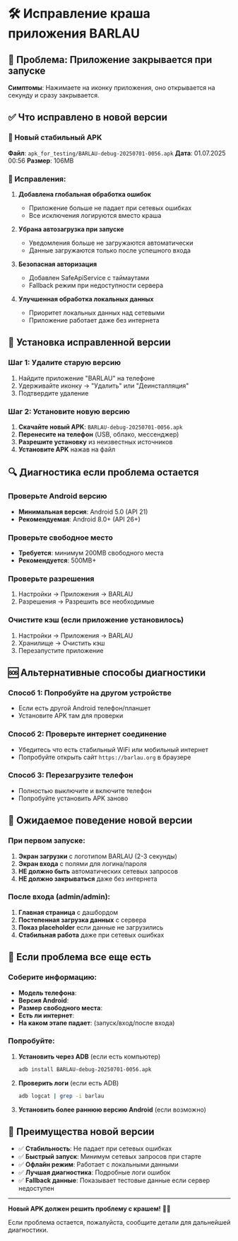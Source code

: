 # 🛠️ Исправление краша приложения BARLAU

## 🚨 Проблема: Приложение закрывается при запуске

**Симптомы**: Нажимаете на иконку приложения, оно открывается на секунду и сразу закрывается.

## ✅ Что исправлено в новой версии

### 📱 Новый стабильный APK
**Файл**: `apk_for_testing/BARLAU-debug-20250701-0056.apk`
**Дата**: 01.07.2025 00:56
**Размер**: 106MB

### 🔧 Исправления:

1. **Добавлена глобальная обработка ошибок**
   - Приложение больше не падает при сетевых ошибках
   - Все исключения логируются вместо краша

2. **Убрана автозагрузка при запуске**
   - Уведомления больше не загружаются автоматически
   - Данные загружаются только после успешного входа

3. **Безопасная авторизация**
   - Добавлен SafeApiService с таймаутами
   - Fallback режим при недоступности сервера

4. **Улучшенная обработка локальных данных**
   - Приоритет локальных данных над сетевыми
   - Приложение работает даже без интернета

## 📱 Установка исправленной версии

### Шаг 1: Удалите старую версию
1. Найдите приложение "BARLAU" на телефоне
2. Удерживайте иконку → "Удалить" или "Деинсталляция"
3. Подтвердите удаление

### Шаг 2: Установите новую версию
1. **Скачайте новый APK**: `BARLAU-debug-20250701-0056.apk`
2. **Перенесите на телефон** (USB, облако, мессенджер)
3. **Разрешите установку** из неизвестных источников
4. **Установите APK** нажав на файл

## 🔍 Диагностика если проблема остается

### Проверьте Android версию
- **Минимальная версия**: Android 5.0 (API 21)
- **Рекомендуемая**: Android 8.0+ (API 26+)

### Проверьте свободное место
- **Требуется**: минимум 200MB свободного места
- **Рекомендуется**: 500MB+

### Проверьте разрешения
1. Настройки → Приложения → BARLAU
2. Разрешения → Разрешить все необходимые

### Очистите кэш (если приложение установилось)
1. Настройки → Приложения → BARLAU
2. Хранилище → Очистить кэш
3. Перезапустите приложение

## 🆘 Альтернативные способы диагностики

### Способ 1: Попробуйте на другом устройстве
- Если есть другой Android телефон/планшет
- Установите APK там для проверки

### Способ 2: Проверьте интернет соединение
- Убедитесь что есть стабильный WiFi или мобильный интернет
- Попробуйте открыть сайт `https://barlau.org` в браузере

### Способ 3: Перезагрузите телефон
- Полностью выключите и включите телефон
- Попробуйте установить APK заново

## 🎯 Ожидаемое поведение новой версии

### При первом запуске:
1. **Экран загрузки** с логотипом BARLAU (2-3 секунды)
2. **Экран входа** с полями для логина/пароля
3. **НЕ должно быть** автоматических сетевых запросов
4. **НЕ должно закрываться** даже без интернета

### После входа (admin/admin):
1. **Главная страница** с дашбордом
2. **Постепенная загрузка данных** с сервера
3. **Показ placeholder** если данные не загрузились
4. **Стабильная работа** даже при сетевых ошибках

## 🐛 Если проблема все еще есть

### Соберите информацию:
- **Модель телефона**: 
- **Версия Android**: 
- **Размер свободного места**: 
- **Есть ли интернет**: 
- **На каком этапе падает**: (запуск/вход/после входа)

### Попробуйте:
1. **Установить через ADB** (если есть компьютер)
   ```bash
   adb install BARLAU-debug-20250701-0056.apk
   ```

2. **Проверить логи** (если есть ADB)
   ```bash
   adb logcat | grep -i barlau
   ```

3. **Установить более раннюю версию Android** (если возможно)

## 🚀 Преимущества новой версии

- ✅ **Стабильность**: Не падает при сетевых ошибках
- ✅ **Быстрый запуск**: Минимум сетевых запросов при старте
- ✅ **Офлайн режим**: Работает с локальными данными
- ✅ **Лучшая диагностика**: Подробные логи ошибок
- ✅ **Fallback данные**: Показывает тестовые данные если сервер недоступен

---

**Новый APK должен решить проблему с крашем!** 📱✨

Если проблема остается, пожалуйста, сообщите детали для дальнейшей диагностики. 